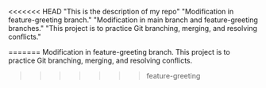 <<<<<<< HEAD
"This is the description of my repo" 
"Modification in feature-greeting branch."
"Modification in main branch and feature-greeting branches."
"This project is to practice Git branching, merging, and resolving conflicts."

=======
Modification in feature-greeting branch.
This project is to practice Git branching, merging, and resolving conflicts.
>>>>>>> feature-greeting
